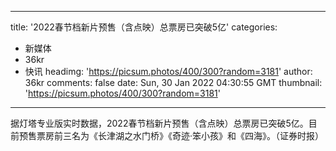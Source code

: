 
---
title: '2022春节档新片预售（含点映）总票房已突破5亿'
categories: 
 - 新媒体
 - 36kr
 - 快讯
headimg: 'https://picsum.photos/400/300?random=3181'
author: 36kr
comments: false
date: Sun, 30 Jan 2022 04:30:55 GMT
thumbnail: 'https://picsum.photos/400/300?random=3181'
---

<div>   
据灯塔专业版实时数据，2022春节档新片预售（含点映）总票房已突破5亿。目前预售票房前三名为《长津湖之水门桥》《奇迹·笨小孩》和《四海》。（证券时报）  
</div>
            